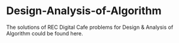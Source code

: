 # Design-Analysis-of-Algorithm
The solutions of REC Digital Cafe problems 
for Design & Analysis of Algorithm could be 
found here.
